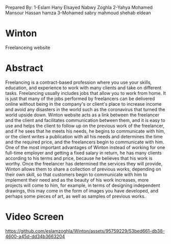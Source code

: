 Prepared By: 1-Eslam Hany Elsayed Nabwy Zoghla 2-Yahya Mohamed Mansour Hassan hamza 3-Mohamed sabry mahmoud shehab eldean

# Winton
Freelanceing website

# Abstract
Freelancing is a contract-based profession where you use your skills, education, and experience to work with many clients and take on different tasks. Freelancing usually includes jobs that allow you to work from home. It is just that many of the jobs performed by freelancers can be delivered online without being in the company's or client's place to increase income and avoid any disasters in the world such as the coronavirus that turned the world upside down.
Winton website acts as a link between the freelancer and the client and facilitates communication between them, and it is easy to use and helps the client to follow up on the previous work of the freelancer, and if he sees that he meets his needs, he begins to communicate with him, or the client writes a publication with all his needs and determines the time and the required price, and the freelancers begin to communicate with him.
One of the most important advantages of Winton instead of working for one full-time employer and getting a fixed salary in return, he has many clients according to his terms and price, because he believes that his work is worthy. 
Once the freelancer has determined the services they will provide, Winton allows them to share a collection of previous works, depending on their own skill, so that customers begin to communicate with him to implement their need and as the beauty of his work increases, more projects will come to him, for example, in terms of designing independent drawings, this may come in the form of images you have developed, and perhaps some pieces of art, as well as samples of previous works.

# Video Screen

https://github.com/eslamzoghla/Winton/assets/95759229/53bed661-db38-4600-a45d-dd34b3663204

